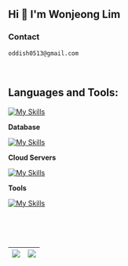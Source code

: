 ## Hi  👋  I'm Wonjeong Lim

<!--
**LWJ0513/LWJ0513** is a ✨ _special_ ✨ repository because its `README.md` (this file) appears on your GitHub profile.

Here are some ideas to get you started:

- 🔭 I’m currently working on ...
- 🌱 I’m currently learning ...
- 👯 I’m looking to collaborate on ...
- 🤔 I’m looking for help with ...
- 💬 Ask me about ...
- 📫 How to reach me: ...
- 😄 Pronouns: ...
- ⚡ Fun fact: ...
-->

### Contact
```
oddish0513@gmail.com
```

<br>

## Languages and Tools:

[![My Skills](https://skillicons.dev/icons?i=c,cpp,java,spring,py,django,kotlin,nginx,nodejs,r)](https://skillicons.dev)

**Database**

[![My Skills](https://skillicons.dev/icons?i=mysql,postgres,firebase,mongodb)](https://skillicons.dev)

**Cloud Servers**

[![My Skills](https://skillicons.dev/icons?i=aws,gcp,firebase)](https://skillicons.dev)

**Tools**

[![My Skills](https://skillicons.dev/icons?i=git,github,docker,linux,idea,pycharm,vscode,vim,androidstudio,atom,figma)](https://skillicons.dev)


<br>

<br>
<br>

<a href="https://github.com/anuraghazra/github-readme-stats"> <img align="center" src="https://github-readme-stats.vercel.app/api?username=LWJ0513&show_icons=true&rank_icon=github&hide_border=true" /> </a> | <a> <img align="center" src="https://github-readme-stats.vercel.app/api/top-langs?username=LWJ0513&layout=compact&langs_count=8&card_width=320&hide_border=true&hide=roff,objective-c,typescript,scss,css" /> </a> |
| ------------- | ------------- |

<br />
